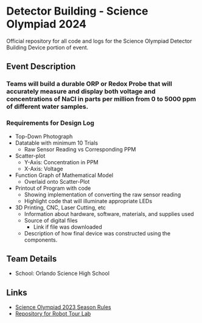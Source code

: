 # Detector Building - Science Olympiad 2024

Official repository for all code and logs for the Science Olympiad Detector Building Device portion of event. 

## Event Description 
### Teams will build a durable ORP or Redox Probe that will accurately measure and display both voltage and concentrations of NaCl in parts per million from 0 to 5000 ppm of different water samples. 


### Requirements for Design Log
- Top-Down Photograph 
- Datatable with minimum 10 Trials 
    - Raw Sensor Reading vs Corresponding PPM  
- Scatter-plot  
    - Y-Axis: Concentration in PPM 
    - X-Axis: Voltage 
- Function Graph of Mathematical Model 
     - Overlaid onto Scatter-Plot 
- Printout of Program with code 
    - Showing implementation of converting the raw sensor reading 
    - Highlight code that will illuminate appropriate LEDs
- 3D Printing, CNC, Laser Cutting, etc
    - Information  about hardware, software, materials, and supplies used 
    - Source of digital files 
        - Link if file was downloaded 
    - Description of how final device was constructed using the components. 



## Team Details
 - School: Orlando Science High School  


## Links

 - [Science Olympiad 2023 Season Rules](https://www.soinc.org/sites/default/files/2022-09/Science_Olympiad_Div_C_2024_Rules_Manual_Web.pdf)
 - [Repository for Robot Tour Lab](https://github.com/BlueMoon73/SciolyRobotTour2024/)
